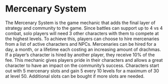 # Mercenary System

The Mercenary System is the game mechanic that adds the final layer of strategy and community to the game. Since battles can support up to 4 vs 4 combat, solo players will need 3 other characters with them to compete at the highest levels. To achieve this, players can choose to hire mercenaries from a list of active characters and NPCs. Mercenaries can be hired for a day, a month, or a lifetime each costing an increasing amount of drachmas. If a player’s character is hired by another player, they receive 10% of the fee. This mechanic gives players pride in their characters and allows a great character to have an impact on the community’s success. Characters start out with 5 mercenary slots and gain 5 every 10 levels for a maximum of 30 at level 50. Additional slots can be bought if more slots are needed.
